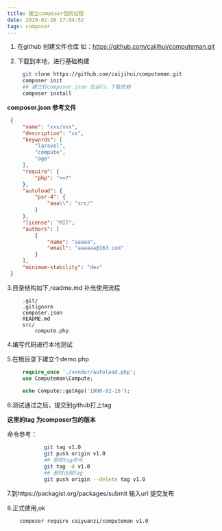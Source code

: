 ```yaml
---
title: 建立composer包的过程
date: 2019-02-28 17:04:52
tags: composer
---
```



1. 在github 创建文件仓库 如：https://github.com/caijihui/computeman.git

2. 下载到本地，进行基础构建
```bash
     git clone https://github.com/caijihui/computeman.git
     composer init 
     ## 建立好composer.json 后运行，下载依赖 
     composer install
```
  **composer.json 参考文件**
 ```json
  {
      "name": "xxx/xxx",
      "description": "xx",
      "keywords": [
          "laravel",
          "compute",
          "age"
      ],
      "require": {
          "php": ">=7"
      },
      "autoload": {
          "psr-4": {
              "aaa\\": "src/"
          }
      },
      "license": "MIT",
      "authors": [
          {
              "name": "aaaaa",
              "email": "aaaaaa@163.com"
          }
      ],
      "minimum-stability": "dev"
  }

 ```
3.目录结构如下,readme.md 补充使用流程
   ```file
        .git/  
        .gitignore  
        composer.json  
        README.md  
        src/
            compute.php  
   ```
 
4.编写代码进行本地测试
 
5.在根目录下建立个demo.php
   ```php
        require_once './vendor/autoload.php';
        use Computeman\Compute;
        
        echo Compute::getAge('1990-02-15');
   ```
   
6.测试通过之后，提交到github打上tag

**这里的tag 为composer包的版本**

命令参考：
```bash
            git tag v1.0
            git push origin v1.0
            ## 删除tag命令  
            git tag -d v1.0
            ## 删除远程tag
            git push origin --delete tag v1.0
```
7.到https://packagist.org/packages/submit 输入url 提交发布

8.正式使用,ok
```sh
    composer require caiyuanzi/computeman v1.0  
```
